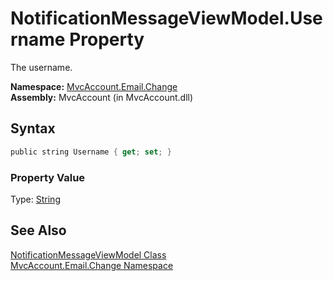 NotificationMessageViewModel.Username Property
==============================================
The username.

**Namespace:** [MvcAccount.Email.Change][1]  
**Assembly:** MvcAccount (in MvcAccount.dll)

Syntax
------

```csharp
public string Username { get; set; }
```

### Property Value
Type: [String][2]

See Also
--------
[NotificationMessageViewModel Class][3]  
[MvcAccount.Email.Change Namespace][1]  

[1]: ../README.md
[2]: http://msdn2.microsoft.com/en-us/library/s1wwdcbf
[3]: README.md